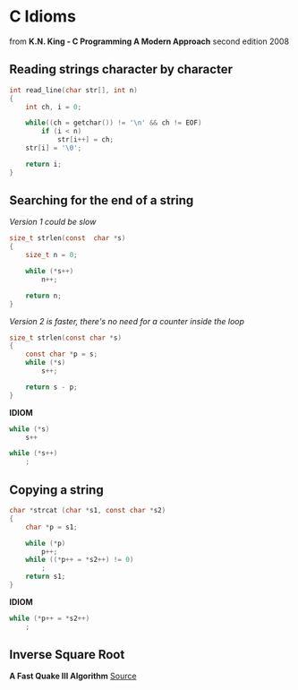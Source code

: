 # C Idioms

from **K.N. King - C Programming A Modern Approach** second edition 2008

## Reading strings character by character

```c
int read_line(char str[], int n)
{
    int ch, i = 0;

    while((ch = getchar()) != '\n' && ch != EOF)
        if (i < n)
            str[i++] = ch;
    str[i] = '\0';

    return i;
}

```

## Searching for the end of a string

*Version 1 could be slow*

```c
size_t strlen(const  char *s)
{
    size_t n = 0;

    while (*s++)
        n++;

    return n;
}
```
*Version 2 is faster, there's no need for a counter inside the loop*

```c
size_t strlen(const char *s)
{
    const char *p = s;
    while (*s)
        s++;

    return s - p;
}
```

**IDIOM**
```c
while (*s)
    s++
```
```c
while (*s++)
    ;
```

## Copying a string

```c
char *strcat (char *s1, const char *s2)
{
    char *p = s1;

    while (*p)
        p++;
    while ((*p++ = *s2++) != 0)
        ;
    return s1;
}
```
**IDIOM**
```c
while (*p++ = *s2++)
    ;
```

## Inverse Square Root
**A Fast Quake III Algorithm** 
[Source](https://www.youtube.com/watch?v=p8u_k2LIZyo)

